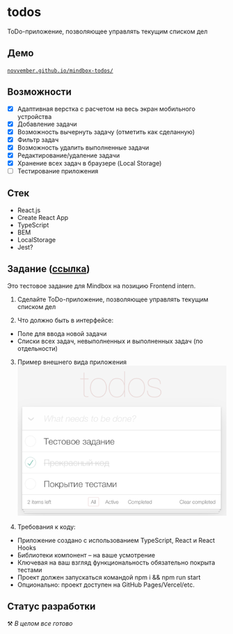 # todos

ToDo-приложение, позволяющее управлять текущим списком дел

## Демо

[`novvember.github.io/mindbox-todos/`](http://novvember.tk/mindbox-todos/)

## Возможности

- [x] Адаптивная верстка с расчетом на весь экран мобильного устройства
- [x] Добавление задачи
- [x] Возможность вычернуть задачу (отметить как сделанную)
- [x] Фильтр задач
- [x] Возможность удалить выполненные задачи
- [x] Редактирование/удаление задачи
- [x] Хранение всех задач в браузере (Local Storage)
- [ ] Тестирование приложения

## Стек

- React.js
- Create React App
- TypeScript
- BEM
- LocalStorage
- Jest?

## Задание ([ссылка](https://docs.google.com/document/d/1X9zMnAAU9vvEzdYtSEeeram8Kur5o-py5ChKlK5TIa8/edit#))

Это тестовое задание для Mindbox на позицию Frontend intern.

1. Сделайте ToDo-приложение, позволяющее управлять текущим списком дел

2. Что должно быть в интерфейсе:

- Поле для ввода новой задачи
- Списки всех задач, невыполненных и выполненных задач (по отдельности)

3. Пример внешнего вида приложения  
   ![Макет](task.png)

4. Требования к коду:

- Приложение создано с использованием TypeScript, React и React Hooks
- Библиотеки компонент – на ваше усмотрение
- Ключевая на ваш взгляд функциональность обязательно покрыта тестами
- Проект должен запускаться командой npm i && npm run start
- Опционально: проект доступен на GitHub Pages/Vercel/etc.

## Статус разработки

⚒️ _В целом все готово_
